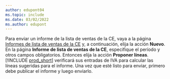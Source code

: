 ```yaml
---
author: edupont04
ms.topic: include
ms.date: 03/02/2022
ms.author: edupont
---
```


Para enviar un informe de la lista de ventas de la CE, vaya a la página [Informes de lista de ventas de la CE](https://businesscentral.dynamics.com?page=321) y, a continuación, elija la acción **Nuevo**. En la página **Informe de lista de ventas de la CE**, especifique el período y otros campos obligatorios. Entonces elija la acción **Proponer líneas**. [!INCLUDE [prod_short](../includes/prod_short.md)] verificará sus entradas de IVA para calcular las líneas sugeridas para el informe. Una vez que esté listo para enviar, primero debe publicar el informe y luego enviarlo.
